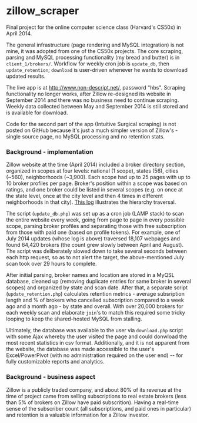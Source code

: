 zillow_scraper
==============
Final project for the online computer science class (Harvard's CS50x) in April 2014.

The general infrastructure (page rendering and MySQL integration) is not mine, it was adopted from one of the CS50x projects. The core scraping, parsing and MySQL processing functionality (my bread and butter) is in `client_1/brokers/`. Workflow for weekly cron job is `update_db`, then `update_retention`; `download` is user-driven whenever he wants to download updated results. 

The live app is at http://www.non-descript.net/, password "hbs". Scraping functionality no longer works, after Zillow re-designed its website in September 2014 and there was no business need to continue scraping. Weekly data collected between May and September 2014 is still stored and is available for download.

Code for the second part of the app (Intuitive Surgical scraping) is not posted on GitHub because it's just a much simpler version of Zillow's - single source page, no MySQL processing and no retention stats.


### Background - implementation

Zillow website at the time (April 2014) included a broker directory section, organized in scopes at four levels: national (1 scope), states (56), cities (~560), neighborhoods (~3,900). Each scope had up to 25 pages with up to 10 broker profiles per page. Broker's position within a scope was based on ratings, and one broker could be listed in several scopes (e.g. on once at the state level, once at the city level and then 4 times in different neighborhoods in that city). <a href="https://gist.github.com/Tim-K-DFW/5f086120a41e90fdb445">This log</a> illustrates the hierarchy traversal.

The script (`update_db.php`) was set up as a cron job (LAMP stack) to scan the entire website every week, going from page to page in every possible scope, parsing broker profiles and separating those with free subscription from those with paid one (based on profile tokens). For example, one of July 2014 updates (whose log is above) traversed 18,107 webpages and found 64,420 brokers (the count grew slowly between April and August). The script was deliberately slowed down to take several seconds between each http request, so as to not alert the target, the above-mentioned July scan took over 29 hours to complete.

After initial parsing, broker names and location are stored in a MyQSL database, cleaned up (removing duplicate entries for same broker in several scopes) and organized by state and scan date. After that, a separate script (`update_retention.php`) calculates retention metrics - average subsription length and % of brokers who cancelled subscription compared to a week ago and a month ago - by state and overall.  With over 20,000 brokers for each weekly scan and elaborate `join`'s to match this required some tricky looping to keep the shared-hosted MySQL from stalling.

Ultimately, the database was available to the user via `download.php` script with some Ajax whereby the user visited the page and could donwload the most recent statistics in csv format. Additionally, and it is not apparent from the website, the database was made accessible to the user's Excel/PowerPivot (with no administration required on the user end) -- for fully customizable reports and analytics.


### Background - business aspect

Zillow is a publicly traded company, and about 80% of its revenue at the time of project came from selling subscriptions to real estate brokers (less than 5% of brokers on Zillow have paid subscrition). Having a real-time sense of the subscriber count (all subscriptions, and paid ones in particular) and retention is a valuable information for a Zillow investor.
